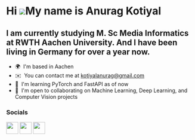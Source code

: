 Hi ![](https://user-images.githubusercontent.com/18350557/176309783-0785949b-9127-417c-8b55-ab5a4333674e.gif)My name is Anurag Kotiyal
======================================================================================================================================

I am currently studying M. Sc Media Informatics at RWTH Aachen University. And I have been living in Germany for over a year now.
----------------------------------------------

* 🌍  I'm based in Aachen
* ✉️  You can contact me at [kotiyalanurag@gmail.com](mailto:kotiyalanurag@gmail.com)
* 🧠  I'm learning PyTorch and FastAPI as of now
* 🤝  I'm open to collaborating on Machine Learning, Deep Learning, and Computer Vision projects


### Socials

<p align="left"> <a href="https://www.github.com/kotiyalanurag" target="_blank" rel="noreferrer"><img src="https://raw.githubusercontent.com/danielcranney/readme-generator/main/public/icons/socials/github.svg" width="32" height="32" /></a> <a href="http://www.instagram.com/__kotiyalanurag" target="_blank" rel="noreferrer"><img src="https://raw.githubusercontent.com/danielcranney/readme-generator/main/public/icons/socials/instagram.svg" width="32" height="32" /></a> <a href="https://www.linkedin.com/in/anuragkotiyal" target="_blank" rel="noreferrer"><img src="https://raw.githubusercontent.com/danielcranney/readme-generator/main/public/icons/socials/linkedin.svg" width="32" height="32" /></a></p>
